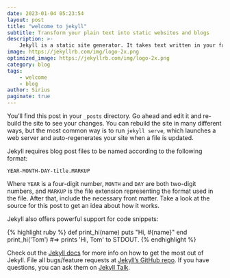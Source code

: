 ```yaml
---
date: 2023-01-04 05:23:54
layout: post
title: "welcome to jekyll"
subtitle: Transform your plain text into static websites and blogs
description: >-
    Jekyll is a static site generator. It takes text written in your favorite markup language and uses layouts to create a static website. You can tweak the site’s look and feel, URLs, the data displayed on the page, and more.
image: https://jekyllrb.com/img/logo-2x.png
optimized_image: https://jekyllrb.com/img/logo-2x.png
category: blog
tags:
    - welcome
    - blog
author: Sirius
paginate: true
---
```

You’ll find this post in your `_posts` directory. Go ahead and edit it and re-build the site to see your changes. You can rebuild the site in many different ways, but the most common way is to run `jekyll serve`, which launches a web server and auto-regenerates your site when a file is updated.

Jekyll requires blog post files to be named according to the following format:

`YEAR-MONTH-DAY-title.MARKUP`

Where `YEAR` is a four-digit number, `MONTH` and `DAY` are both two-digit numbers, and `MARKUP` is the file extension representing the format used in the file. After that, include the necessary front matter. Take a look at the source for this post to get an idea about how it works.

Jekyll also offers powerful support for code snippets:

{% highlight ruby %}
def print_hi(name)
  puts "Hi, #{name}"
end
print_hi('Tom')
#=> prints 'Hi, Tom' to STDOUT.
{% endhighlight %}

Check out the [Jekyll docs][jekyll-docs] for more info on how to get the most out of Jekyll. File all bugs/feature requests at [Jekyll’s GitHub repo][jekyll-gh]. If you have questions, you can ask them on [Jekyll Talk][jekyll-talk].

[jekyll-docs]: https://jekyllrb.com/docs/home
[jekyll-gh]:   https://github.com/jekyll/jekyll
[jekyll-talk]: https://talk.jekyllrb.com/